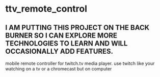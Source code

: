 # ttv_remote_control
## I AM PUTTING THIS PROJECT ON THE BACK BURNER SO I CAN EXPLORE MORE TECHNOLOGIES TO LEARN AND WILL OCCASIONALLY ADD FEATURES.
mobile remote controller for twitch.tv media player. use twitch like your watching on a tv or a chromecast but on computer
